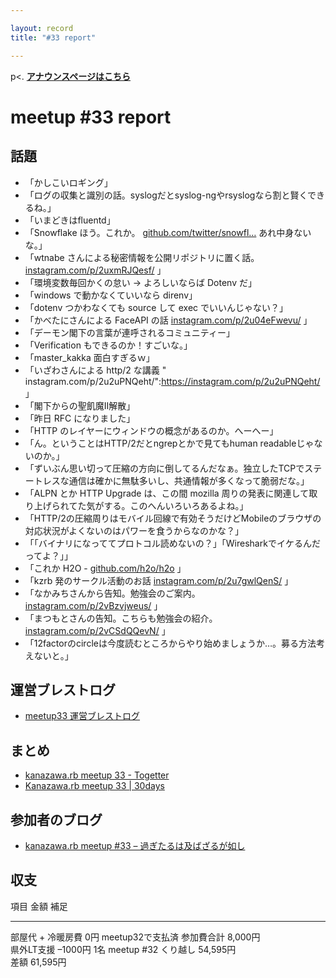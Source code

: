 ```yaml
---

layout: record
title: "#33 report"

---
```


p\<. <a href="./"><strong>アナウンスページはこちら</strong></a>

meetup #33 report
==================

話題
----

-   「かしこいロギング」
-   「ログの収集と識別の話。syslogだとsyslog-ngやrsyslogなら割と賢くできるね。」
-   「いまどきはfluentd」
-   「Snowflake ほう。これか。
    [github.com/twitter/snowfl…](https://github.com/twitter/snowflake)
    あれ中身ないな。」
-   「wtnabe さんによる秘密情報を公開リポジトリに置く話。
    [instagram.com/p/2uxmRJQesf/](https://instagram.com/p/2uxmRJQesf/)
    」
-   「環境変数毎回かくの怠い → よろしいならば Dotenv だ」
-   「windows で動かなくていいなら direnv」
-   「dotenv つかわなくても source して exec でいいんじゃない？」
-   「かべたにさんによる FaceAPI の話
    [instagram.com/p/2u04eFwevu/](https://instagram.com/p/2u04eFwevu/)
    」
-   「デーモン閣下の言葉が連呼されるコミュニティー」
-   「Verification もできるのか！すごいな。」
-   「master\_kakka 面白すぎるｗ」
-   「いざわさんによる http/2 な講義 "
    instagram.com/p/2u2uPNQeht/":https://instagram.com/p/2u2uPNQeht/ 」
-   「閣下からの聖飢魔II解散」
-   「昨日 RFC になりました」
-   「HTTP のレイヤーにウィンドウの概念があるのか。へーへー」
-   「ん。ということはHTTP/2だとngrepとかで見てもhuman
    readableじゃないのか。」
-   「ずいぶん思い切って圧縮の方向に倒してるんだなぁ。独立したTCPでステートレスな通信は確かに無駄多いし、共通情報が多くなって脆弱だな。」
-   「ALPN とか HTTP Upgrade は、この間 mozilla
    周りの発表に関連して取り上げられてた気がする。このへんいろいろあるよね。」
-   「HTTP/2の圧縮周りはモバイル回線で有効そうだけどMobileのブラウザの対応状況がよくないのはパワーを食うからなのかな？」
-   「「バイナリになっててプロトコル読めないの？」「Wiresharkでイケるんだってよ？」」
-   「これか H2O - [github.com/h2o/h2o](https://github.com/h2o/h2o) 」
-   「kzrb 発のサークル活動のお話
    [instagram.com/p/2u7gwlQenS/](https://instagram.com/p/2u7gwlQenS/)
    」
-   「なかみちさんから告知。勉強会のご案内。
    [instagram.com/p/2vBzvjweus/](https://instagram.com/p/2vBzvjweus/)
    」
-   「まつもとさんの告知。こちらも勉強会の紹介。
    [instagram.com/p/2vCSdQQevN/](https://instagram.com/p/2vCSdQQevN/)
    」
-   「12factorのcircleは今度読むところからやり始めましょうか…。募る方法考えないと。」

運営ブレストログ
----------------

-   [meetup33
    運営ブレストログ](https://github.com/kanazawarb/meetup/wiki/meetup33-%E9%81%8B%E5%96%B6%E3%83%96%E3%83%AC%E3%82%B9%E3%83%88%E3%83%AD%E3%82%B0)

まとめ
------

-   [kanazawa.rb meetup 33 - Togetter](http://togetter.com/li/822646)
-   [Kanazawa.rb meetup 33 | 30days](http://30d.jp/kzrb/23)

参加者のブログ
--------------

-   [kanazawa.rb meetup #33 –
    過ぎたるは及ばざるが如し](http://cotton-desu.hatenablog.com/entry/2015/05/20/205623)

収支
----

  項目                   金額       補足
  ---------------------- ---------- ------------------
  部屋代 + 冷暖房費      0円        meetup32で支払済
  参加費合計             8,000円    
  県外LT支援             –1000円    1名
  meetup #32 くり越し   54,595円   
  差額                   61,595円   


